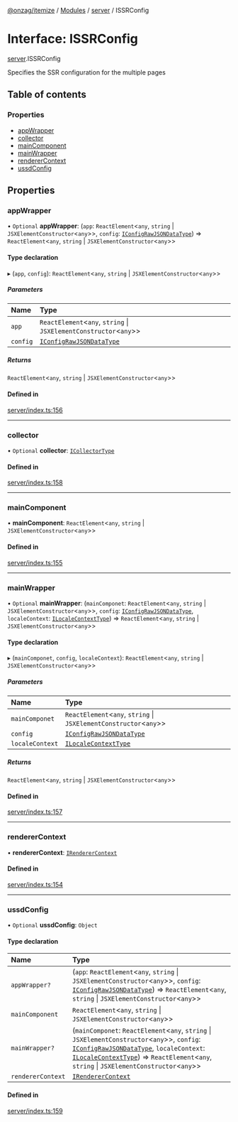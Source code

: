 [@onzag/itemize](../README.md) / [Modules](../modules.md) / [server](../modules/server.md) / ISSRConfig

# Interface: ISSRConfig

[server](../modules/server.md).ISSRConfig

Specifies the SSR configuration for the multiple pages

## Table of contents

### Properties

- [appWrapper](server.ISSRConfig.md#appwrapper)
- [collector](server.ISSRConfig.md#collector)
- [mainComponent](server.ISSRConfig.md#maincomponent)
- [mainWrapper](server.ISSRConfig.md#mainwrapper)
- [rendererContext](server.ISSRConfig.md#renderercontext)
- [ussdConfig](server.ISSRConfig.md#ussdconfig)

## Properties

### appWrapper

• `Optional` **appWrapper**: (`app`: `ReactElement`\<`any`, `string` \| `JSXElementConstructor`\<`any`\>\>, `config`: [`IConfigRawJSONDataType`](config.IConfigRawJSONDataType.md)) => `ReactElement`\<`any`, `string` \| `JSXElementConstructor`\<`any`\>\>

#### Type declaration

▸ (`app`, `config`): `ReactElement`\<`any`, `string` \| `JSXElementConstructor`\<`any`\>\>

##### Parameters

| Name | Type |
| :------ | :------ |
| `app` | `ReactElement`\<`any`, `string` \| `JSXElementConstructor`\<`any`\>\> |
| `config` | [`IConfigRawJSONDataType`](config.IConfigRawJSONDataType.md) |

##### Returns

`ReactElement`\<`any`, `string` \| `JSXElementConstructor`\<`any`\>\>

#### Defined in

[server/index.ts:156](https://github.com/onzag/itemize/blob/59702dd5/server/index.ts#L156)

___

### collector

• `Optional` **collector**: [`ICollectorType`](client.ICollectorType.md)

#### Defined in

[server/index.ts:158](https://github.com/onzag/itemize/blob/59702dd5/server/index.ts#L158)

___

### mainComponent

• **mainComponent**: `ReactElement`\<`any`, `string` \| `JSXElementConstructor`\<`any`\>\>

#### Defined in

[server/index.ts:155](https://github.com/onzag/itemize/blob/59702dd5/server/index.ts#L155)

___

### mainWrapper

• `Optional` **mainWrapper**: (`mainComponet`: `ReactElement`\<`any`, `string` \| `JSXElementConstructor`\<`any`\>\>, `config`: [`IConfigRawJSONDataType`](config.IConfigRawJSONDataType.md), `localeContext`: [`ILocaleContextType`](client_internal_providers_locale_provider.ILocaleContextType.md)) => `ReactElement`\<`any`, `string` \| `JSXElementConstructor`\<`any`\>\>

#### Type declaration

▸ (`mainComponet`, `config`, `localeContext`): `ReactElement`\<`any`, `string` \| `JSXElementConstructor`\<`any`\>\>

##### Parameters

| Name | Type |
| :------ | :------ |
| `mainComponet` | `ReactElement`\<`any`, `string` \| `JSXElementConstructor`\<`any`\>\> |
| `config` | [`IConfigRawJSONDataType`](config.IConfigRawJSONDataType.md) |
| `localeContext` | [`ILocaleContextType`](client_internal_providers_locale_provider.ILocaleContextType.md) |

##### Returns

`ReactElement`\<`any`, `string` \| `JSXElementConstructor`\<`any`\>\>

#### Defined in

[server/index.ts:157](https://github.com/onzag/itemize/blob/59702dd5/server/index.ts#L157)

___

### rendererContext

• **rendererContext**: [`IRendererContext`](client_providers_renderer.IRendererContext.md)

#### Defined in

[server/index.ts:154](https://github.com/onzag/itemize/blob/59702dd5/server/index.ts#L154)

___

### ussdConfig

• `Optional` **ussdConfig**: `Object`

#### Type declaration

| Name | Type |
| :------ | :------ |
| `appWrapper?` | (`app`: `ReactElement`\<`any`, `string` \| `JSXElementConstructor`\<`any`\>\>, `config`: [`IConfigRawJSONDataType`](config.IConfigRawJSONDataType.md)) => `ReactElement`\<`any`, `string` \| `JSXElementConstructor`\<`any`\>\> |
| `mainComponent` | `ReactElement`\<`any`, `string` \| `JSXElementConstructor`\<`any`\>\> |
| `mainWrapper?` | (`mainComponet`: `ReactElement`\<`any`, `string` \| `JSXElementConstructor`\<`any`\>\>, `config`: [`IConfigRawJSONDataType`](config.IConfigRawJSONDataType.md), `localeContext`: [`ILocaleContextType`](client_internal_providers_locale_provider.ILocaleContextType.md)) => `ReactElement`\<`any`, `string` \| `JSXElementConstructor`\<`any`\>\> |
| `rendererContext` | [`IRendererContext`](client_providers_renderer.IRendererContext.md) |

#### Defined in

[server/index.ts:159](https://github.com/onzag/itemize/blob/59702dd5/server/index.ts#L159)
